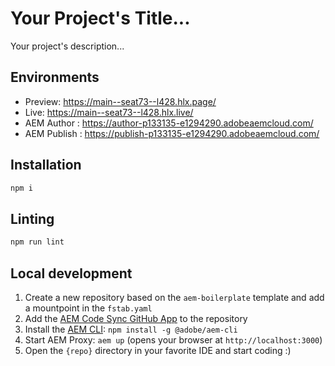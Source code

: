# Your Project's Title...
Your project's description...

## Environments
- Preview: https://main--seat73--l428.hlx.page/
- Live: https://main--seat73--l428.hlx.live/
- AEM Author : https://author-p133135-e1294290.adobeaemcloud.com/
- AEM Publish : https://publish-p133135-e1294290.adobeaemcloud.com/

## Installation

```sh
npm i
```

## Linting

```sh
npm run lint
```

## Local development

1. Create a new repository based on the `aem-boilerplate` template and add a mountpoint in the `fstab.yaml`
1. Add the [AEM Code Sync GitHub App](https://github.com/apps/aem-code-sync) to the repository
1. Install the [AEM CLI](https://github.com/adobe/helix-cli): `npm install -g @adobe/aem-cli`
1. Start AEM Proxy: `aem up` (opens your browser at `http://localhost:3000`)
1. Open the `{repo}` directory in your favorite IDE and start coding :)
